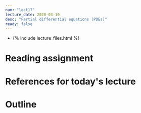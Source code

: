 ```yaml
---
num: "lect17"
lecture_date: 2020-03-10
desc: "Partial differential equations (PDEs)"
ready: false
---
```


* {% include lecture_files.html %}

# Reading assignment


# References for today's lecture


# Outline

